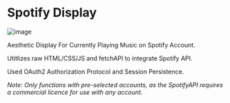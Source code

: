 # Spotify Display

![image](https://github.com/jorrel1230/SPOTIPLAYDISPLAY/assets/140212785/dd83ae62-b21e-49bd-a9e6-1d70de4033d2)

Aesthetic Display For Currently Playing Music on Spotify Account. 

Utitlizes raw HTML/CSS/JS and fetchAPI to integrate Spotify API.

Used OAuth2 Authorization Protocol and Session Persistence.

*Note: Only functions with pre-selected accounts, as the SpotifyAPI requires a commercial licence for use with any account.*
